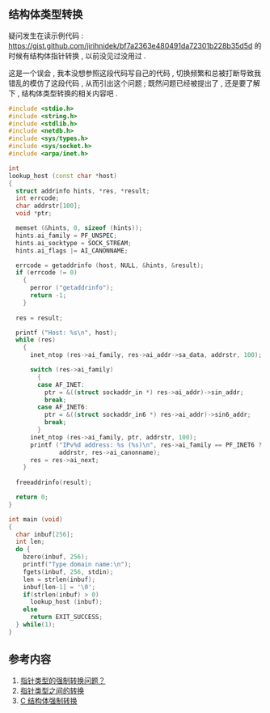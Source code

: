 ## 结构体类型转换

疑问发生在读示例代码 : https://gist.github.com/jirihnidek/bf7a2363e480491da72301b228b35d5d 的时候有结构体指针转换 , 以前没见过没用过 .

这是一个误会 , 我本没想参照这段代码写自己的代码 , 切换频繁和总被打断导致我错乱的模仿了这段代码 , 从而引出这个问题 ; 
既然问题已经被提出了 , 还是要了解下 , 结构体类型转换的相关内容吧 .

```c++
#include <stdio.h>
#include <string.h>
#include <stdlib.h>
#include <netdb.h>
#include <sys/types.h>
#include <sys/socket.h>
#include <arpa/inet.h>

int
lookup_host (const char *host)
{
  struct addrinfo hints, *res, *result;
  int errcode;
  char addrstr[100];
  void *ptr;

  memset (&hints, 0, sizeof (hints));
  hints.ai_family = PF_UNSPEC;
  hints.ai_socktype = SOCK_STREAM;
  hints.ai_flags |= AI_CANONNAME;

  errcode = getaddrinfo (host, NULL, &hints, &result);
  if (errcode != 0)
    {
      perror ("getaddrinfo");
      return -1;
    }
  
  res = result;

  printf ("Host: %s\n", host);
  while (res)
    {
      inet_ntop (res->ai_family, res->ai_addr->sa_data, addrstr, 100);

      switch (res->ai_family)
        {
        case AF_INET:
          ptr = &((struct sockaddr_in *) res->ai_addr)->sin_addr;
          break;
        case AF_INET6:
          ptr = &((struct sockaddr_in6 *) res->ai_addr)->sin6_addr;
          break;
        }
      inet_ntop (res->ai_family, ptr, addrstr, 100);
      printf ("IPv%d address: %s (%s)\n", res->ai_family == PF_INET6 ? 6 : 4,
              addrstr, res->ai_canonname);
      res = res->ai_next;
    }
  
  freeaddrinfo(result);

  return 0;
}

int main (void)
{
  char inbuf[256];
  int len;
  do {
    bzero(inbuf, 256);
    printf("Type domain name:\n");
    fgets(inbuf, 256, stdin);
    len = strlen(inbuf);
    inbuf[len-1] = '\0';
    if(strlen(inbuf) > 0)
      lookup_host (inbuf);
    else
      return EXIT_SUCCESS;
  } while(1);
}
```


## 参考内容
1. [指针类型的强制转换问题？](https://www.zhihu.com/question/24174125)
2. [指针类型之间的转换](https://docs.microsoft.com/zh-cn/cpp/c-language/conversions-to-and-from-pointer-types?view=msvc-170)
3. [C 结构体强制转换](https://blog.51cto.com/u_15049782/3330916)


